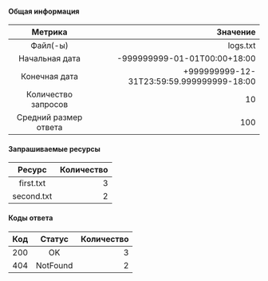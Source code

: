 #### Общая информация
|Метрика|Значение|
|:-:|-:|
|Файл(-ы)|logs.txt|
|Начальная дата|-999999999-01-01T00:00+18:00|
|Конечная дата|+999999999-12-31T23:59:59.999999999-18:00|
|Количество запросов|10|
|Средний размер ответа|100|

#### Запрашиваемые ресурсы
|Ресурс|Количество|
|:-:|-:|
|first.txt|3|
|second.txt|2|

#### Коды ответа
|Код|Статус|Количество|
|:-:|:-:|-:|
|200|OK|3|
|404|NotFound|2|

